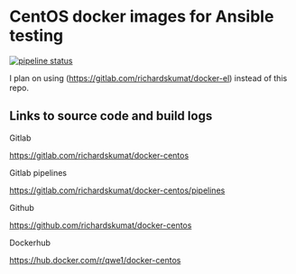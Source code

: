 # CentOS docker images for Ansible testing

[![pipeline status](https://gitlab.com/richardskumat/docker-centos/badges/master/pipeline.svg)](https://gitlab.com/richardskumat/docker-centos/commits/master)

I plan on using (https://gitlab.com/richardskumat/docker-el) instead of this repo.

## Links to source code and build logs

Gitlab

https://gitlab.com/richardskumat/docker-centos

Gitlab pipelines

https://gitlab.com/richardskumat/docker-centos/pipelines

Github

https://github.com/richardskumat/docker-centos

Dockerhub

https://hub.docker.com/r/qwe1/docker-centos